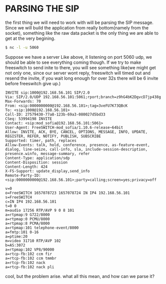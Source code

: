 # PARSING THE SIP

the first thing we will need to work with will be parsing the SIP message.
Since we will build the application from really bottom(namely from the socket), something like the raw data packet is the only thing we are able to get at the very begining.

```bash
$ nc -l -u 5060
```

Suppose we have a server Like above, it listening on port 5060 udp, we should be able to see everything coming though.
If we try to make freeswitch to send inite to there, you will see something like(we might get not only one, since our server wont reply, freeswitch will timed out and resend the invite, if you wait long enough for over 32s there will be 6 invite before freeswitch give up.)

```
INVITE sip:1000@192.168.56.101 SIP/2.0
Via: SIP/2.0/UDP 192.168.56.101:5061;rport;branch=z9hG4bK2DgvcD7jp438g
Max-Forwards: 70
From: <sip:0000000000@192.168.56.101>;tag=3veFU7K73QBcK
To: <sip:1000@192.168.56.101>
Call-ID: 27579430-77a8-123b-69a3-080027d5bd33
CSeq: 53994198 INVITE
Contact: <sip:mod_sofia@192.168.56.101:5061>
User-Agent: FreeSWITCH-mod_sofia/1.10.6-release~64bit
Allow: INVITE, ACK, BYE, CANCEL, OPTIONS, MESSAGE, INFO, UPDATE, REGISTER, REFER, NOTIFY, PUBLISH, SUBSCRIBE
Supported: timer, path, replaces
Allow-Events: talk, hold, conference, presence, as-feature-event, dialog, line-seize, call-info, sla, include-session-description, presence.winfo, message-summary, refer
Content-Type: application/sdp
Content-Disposition: session
Content-Length: 424
X-FS-Support: update_display,send_info
Remote-Party-ID: <sip:0000000000@192.168.56.101>;party=calling;screen=yes;privacy=off

v=0
o=FreeSWITCH 1657078723 1657078724 IN IP4 192.168.56.101
s=FreeSWITCH
c=IN IP4 192.168.56.101
t=0 0
m=audio 17256 RTP/AVP 9 0 8 101
a=rtpmap:9 G722/8000
a=rtpmap:0 PCMU/8000
a=rtpmap:8 PCMA/8000
a=rtpmap:101 telephone-event/8000
a=fmtp:101 0-16
a=ptime:20
m=video 31710 RTP/AVP 102
b=AS:3072
a=rtpmap:102 VP8/90000
a=rtcp-fb:102 ccm fir
a=rtcp-fb:102 ccm tmmbr
a=rtcp-fb:102 nack
a=rtcp-fb:102 nack pli
```
cool, but the problem arise. what all this mean, and how can we parse it?
